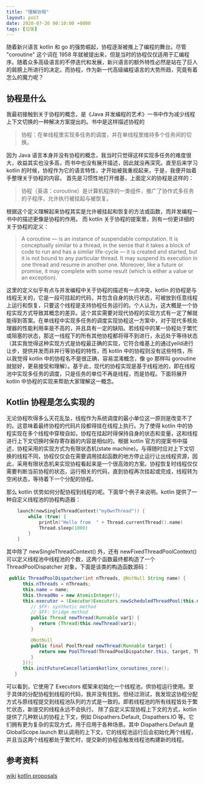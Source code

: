 ```yaml
---
title: "理解协程"
layout: post
date: 2020-07-26 00:10:00 +0800
tags: [垃圾]
---
```



随着新兴语言 kotlin 和 go 的强势崛起，协程逐渐被推上了编程的舞台。尽管 "coroutine" 这个词在 1958 年就被提出来，但是当时的协程仅仅适用于汇编程序。随着众多高级语言的不停迭代和发展，新兴语言的额外特性必然是站在了巨人的肩膀上所进行的决定。而协程，作为新一代高级编程语言的大势所趋，究竟有着怎么的魔力呢？

## 协程是什么
我最初接触到关于协程的概念，是《Java 并发编程的艺术》一书中作为减少线程上下文切换的一种解决方案提出的。书中是这样描述协程的

> 协程：在单线程里实现多任务的调度，并在单线程里维持多个任务间的切换。

因为 Java 语言本身并没有协程的概念，我当时只觉得这样实现多任务的难度很大，收益其实也没多高，而书中也没有展开描述，因此就没再深究。直至后来学习 kotlin 的时候，协程作为它的语言特性，才开始被我重视起来，于是，我便开始着手整理关于协程的内容。
首先是习惯性地打开维基，上面定义的协程是这样的：

> 协程（英语：coroutine）是计算机程序的一类组件，推广了协作式多任务的子程序，允许执行被挂起与被恢复。

根据这个定义理解起来协程其实是允许被挂起和恢复的方法或函数，而并发编程一书中的描述更像是协程的作用。
而 kotlin 关于协程的提案里，则有一份更详细的关于协程的定义：

> A coroutine — is an instance of suspendable computation. It is conceptually similar to a thread, in the sense that it takes a block of code to run and has a similar life-cycle — it is created and started, but it is not bound to any particular thread. It may suspend its execution in one thread and resume in another one. Moreover, like a future or promise, it may complete with some result (which is either a value or an exception).

这里的定义似乎有点与并发编程中关于协程的描述有一点冲突，kotlin 的协程是与线程无关的，它是一段可挂起的代码，并包含自身的执行状态，可被放到任意线程上运行和恢复，只要这个线程是支持协程任务运行的。个人认为，这大概是一个协程实现方式导致其概念的差异。这个其实需要对现代协程的实现方式有一定了解就能得到答案。在单线程中实现多任务的调度实现协程这一方案中，对于现代多核处理器的性能利用率是不高的，并且具有一定的缺陷。若线程中的某一协程处于繁忙或阻塞的状态，那这一线程下的所有其他协程都将得不到进行，永远处于等待状态（其实我觉得这种实现方式是协程最正确的实现，它符合维基上的通过yeild进行让步，提供并发而非并行等协程的特性，而 kotlin 中的协程则没有这些特性，所以我觉得 kotlin 中的协程名不是很正确，容易混淆概念，像 go 那样叫 goroutine 就挺好，更易接受和理解）。基于此，现代的协程实现是基于线程池的，即在线程池中实现多任务的调度，只是任务的单位不再是线程，而是协程。下面将展开 kotlin 中协程的实现来帮助大家理解这一概念。
## Kotlin 协程是怎么实现的

无论协程吹得多么天花乱坠，线程作为系统调度的最小单位这一原则是改变不了的。这意味着最终协程的代码片段都得挂在线程上执行。为了使得 kotlin 中的协程实现在多个线程中穿梭自如，协程在挂起时得保持自身的状态和变量，这和线程进行上下文切换时保存寄存器的内容是相似的。根据 kotlin 官方的提案书中描述，协程采用的实现方式为有限状态机(state machine)。与得随时应对上下文切换的线程不同，协程仅仅会在需要调用挂起函数的地方停止运行让出线程资源，因此，采用有限状态机来实现协程看起来是一个很高效的方案。协程恢复时线程仅仅需要判断当前协程的状态，运行相关的代码，直到协程再次挂起或完成，线程转为空闲状态，等待着下一个分配的协程。

那么 kotlin 优势如何分配协程到线程的呢。下面举个例子来说明。kotlin 提供了一种自定义线程池的协程构造器：

``` kotlin
    launch(newSingleThreadContext("myOwnThread")) {
        while (true) {
            println("Hello from  " + Thread.currentThread().name)
            Thread.sleep(1000)
        }
    }

```
其中除了 newSingleThreadContext() 外，还有 newFixedThreadPoolContext() 可以定义线程池中线程池的个数，这两个函数最终都构造了一个ThreadPoolDispatcher 对象，下面是该类的构造函数源码：
``` java
 public ThreadPoolDispatcher(int nThreads, @NotNull String name) {
      this.nThreads = nThreads;
      this.name = name;
      this.threadNo = new AtomicInteger();
      this.executor = (Executor)Executors.newScheduledThreadPool(this.nThreads, (ThreadFactory)(new ThreadFactory() {
         // $FF: synthetic method
         // $FF: bridge method
         public Thread newThread(Runnable var1) {
            return (Thread)this.newThread(var1);
         }

         @NotNull
         public final PoolThread newThread(Runnable target) {
            return new PoolThread(ThreadPoolDispatcher.this, target, ThreadPoolDispatcher.this.nThreads == 1 ? ThreadPoolDispatcher.this.name : ThreadPoolDispatcher.this.name + "-" + ThreadPoolDispatcher.this.threadNo.incrementAndGet());
         }
      }));
      this.initFutureCancellation$kotlinx_coroutines_core();
   }
```

可以看到，它使用了 Executors 框架来初始化一个线程池，供协程运行使用。至于具体的分配协程到线程的代码，我并没有找到。但经过测试，我发现这协程分配方式与原线程提交到线程池队列的方式是一致的。即若线程池的所有线程皆处于繁忙状态，新提交的线程永远不会执行。
除了自定义实现协程上下文的方式，kotlin 提供了几种默认的协程上下文，例如 Dispathers.Default, Dispathers.IO 等。它们拥有更为复杂的实现方式，用于应用于各种场景。其中 Dispathers.Default 是 GlobalScope.launch 默认调用的上下文，它的线程池运行后会初始化两个线程，并且当这两个线程都处于繁忙时，提交新的协程会触发线程池构建新的线程。

## 参考资料
[wiki](https://zh.wikipedia.org/wiki/%E5%8D%8F%E7%A8%8B)
[kotlin proposals](https://github.com/Kotlin/KEEP/blob/master/proposals/coroutines.md)
 